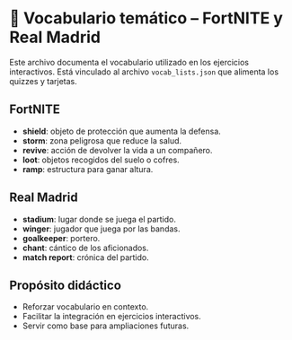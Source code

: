 # 📘 Vocabulario temático – FortNITE y Real Madrid

Este archivo documenta el vocabulario utilizado en los ejercicios interactivos. Está vinculado al archivo `vocab_lists.json` que alimenta los quizzes y tarjetas.

## FortNITE
- **shield**: objeto de protección que aumenta la defensa.
- **storm**: zona peligrosa que reduce la salud.
- **revive**: acción de devolver la vida a un compañero.
- **loot**: objetos recogidos del suelo o cofres.
- **ramp**: estructura para ganar altura.

## Real Madrid
- **stadium**: lugar donde se juega el partido.
- **winger**: jugador que juega por las bandas.
- **goalkeeper**: portero.
- **chant**: cántico de los aficionados.
- **match report**: crónica del partido.

## Propósito didáctico
- Reforzar vocabulario en contexto.
- Facilitar la integración en ejercicios interactivos.
- Servir como base para ampliaciones futuras.
